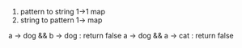 1. pattern to string 1->1 map
2. string to pattern 1-> map

a -> dog && b -> dog : return false
a -> dog && a -> cat : return false